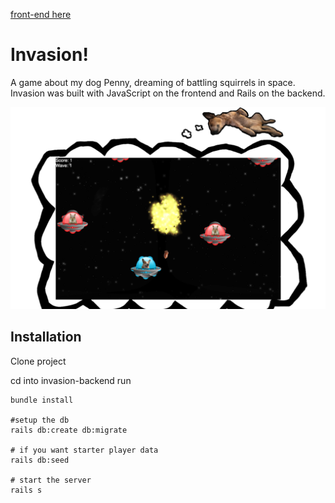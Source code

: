 [front-end here](https://github.com/robotspacefish/invasion-frontend)

# Invasion!

A game about my dog Penny, dreaming of battling squirrels in space. Invasion was built with JavaScript on the frontend and Rails on the backend.

<img src="./screenshot.png" alt="gameplay" width="600" height="auto" />

## Installation
Clone project

cd into invasion-backend
run
```
bundle install

#setup the db
rails db:create db:migrate

# if you want starter player data
rails db:seed

# start the server
rails s
```